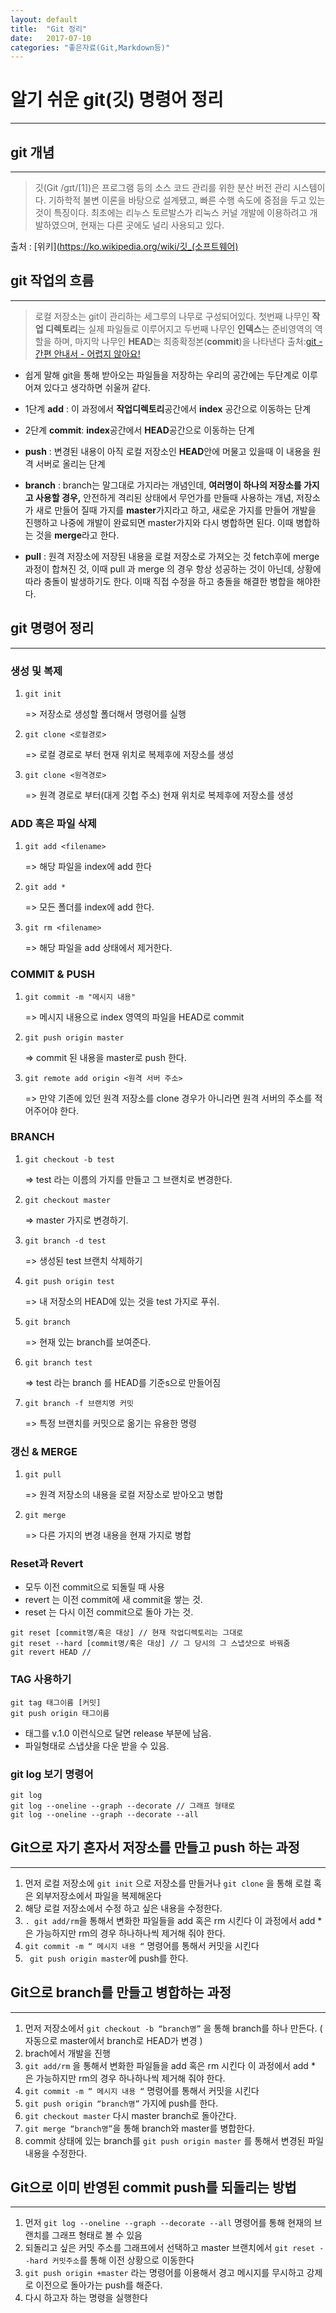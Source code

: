 ```yaml
---
layout: default
title:  "Git 정리"
date:   2017-07-10 
categories: "좋은자료(Git,Markdown등)"
---
```


# 알기 쉬운 git(깃) 명령어 정리

---

## git 개념

---

> 깃(Git /ɡɪt/[1])은 프로그램 등의 소스 코드 관리를 위한 분산 버전 관리 시스템이다. 기하학적 불변 이론을 바탕으로 설계됐고, 빠른 수행 속도에 중점을 두고 있는 것이 특징이다. 최초에는 리누스 토르발스가 리눅스 커널 개발에 이용하려고 개발하였으며, 현재는 다른 곳에도 널리 사용되고 있다.

출처 : [위키](https://ko.wikipedia.org/wiki/깃_(소프트웨어)

## git 작업의 흐름

---

> 로컬 저장소는 git이 관리하는 세그루의 나무로 구성되어있다. 첫번째 나무인 **작업 디렉토리**는 실제 파일들로 이루어지고 두번째 나무인 **인덱스**는 준비영역의 역할을 하며, 마지막 나무인 **HEAD**는 최종확정본(**commit**)을 나타낸다
출처:[git - 간편 안내서 - 어렵지 않아요!](https://rogerdudler.github.io/git-guide/index.ko.html)

* 쉽게 말해 git을 통해 받아오는 파일들을 저장하는 우리의 공간에는 두단계로 이루어져 있다고 생각하면 쉬울꺼 같다. 

* 1단계 **add** : 이 과정에서 **작업디렉토리**공간에서 **index** 공간으로 이동하는 단계

*  2단계 **commit**: **index**공간에서 **HEAD**공간으로 이동하는 단계

* **push** : 변경된 내용이 아직 로컬 저장소인 **HEAD**안에 머물고 있을때 이 내용을 원격 서버로 올리는 단계

- **branch** : branch는 말그대로 가지라는 개념인데, **여러명이 하나의 저장소를 가지고 사용할 경우,** 안전하게 격리된 상태에서 무언가를 만들때 사용하는 개념, 저장소가 새로 만들어 질때 가지를 **master**가지라고 하고, 새로운 가지를 만들어 개발을 진행하고 나중에 개발이 완료되면 master가지와 다시 병합하면 된다. 이때 병합하는 것을 **merge**라고 한다.

* **pull** :  원격 저장소에 저장된 내용을 로컬 저장소로 가져오는 것 fetch후에 merge 과정이 합쳐진 것, 이때 pull 과 merge 의 경우 항상 성공하는 것이 아닌데, 상황에 따라 충돌이 발생하기도 한다. 이때 직접 수정을 하고 충돌을 해결한 병합을 해야한다.


## git 명령어 정리

---

### 생성 및 복제
1. `git init`

	=> 저장소로 생성할 폴더해서 명령어를 실행 
2. `git clone <로컬경로>`

	=> 로컬 경로로 부터 현재 위치로 복제후에 저장소를 생성
3. `git clone <원격경로>`

	=> 원격 경로로 부터(대게 깃헙 주소) 현재 위치로 복제후에 저장소를 생성

### ADD 혹은 파일 삭제
1. `git add <filename>`

	=> 해당 파일을 index에 add 한다
2. `git add *`

	=> 모든 폴더를 index에 add 한다.
3. `git rm <filename>`

	=> 해당 파일을 add 상태에서 제거한다.

### COMMIT  & PUSH
1. `git commit -m "메시지 내용"`

	=> 메시지 내용으로 index 영역의 파일을 HEAD로 commit
2. `git push origin master `

	=> commit 된 내용을 master로 push 한다.
3. `git remote add origin <원격 서버 주소>`

	=> 만약 기존에 있던 원격 저장소를 clone 경우가 아니라면 원격 서버의 주소를 적어주어야 한다.

###  BRANCH
1. `git checkout -b test`

	=> test 라는 이름의 가지를 만들고 그 브랜치로 변경한다.
2. `git checkout master`
    
    => master 가지로 변경하기.
3. `git branch -d test`
    
    => 생성된 test 브랜치 삭제하기
4. `git push origin test`
    
    => 내 저장소의 HEAD에 있는 것을 test 가지로 푸쉬.
5. `git branch`

	=> 현재 있는 branch를 보여준다.
	
6. `git branch test`
    
    => test 라는 branch 를 HEAD를 기준s으로 만들어짐

7. `git branch -f 브랜치명 커밋`

    => 특정 브랜치를 커밋으로 옮기는 유용한 명령 


### 갱신 & MERGE
1. `git pull`

	=> 원격 저장소의 내용을 로컬 저장소로 받아오고 병합
2. `git merge`

	=> 다른 가지의 변경 내용을 현재 가지로 병합
	
### Reset과 Revert 
* 모두 이전 commit으로 되돌릴 때 사용
* revert 는 이전 commit에 새 commit을 쌓는 것.
* reset 는 다시 이전 commit으로 돌아 가는 것.

```
git reset [commit명/혹은 대상] // 현재 작업디렉토리는 그대로
git reset --hard [commit명/혹은 대상] // 그 당시의 그 스냅샷으로 바꿔줌
git revert HEAD // 
```

### TAG 사용하기

```
git tag 태그이름 [커밋]
git push origin 태그이름
```

 * 태그를 v.1.0 이런식으로 달면 release 부분에 남음. 
 * 파일형태로 스냅샷을 다운 받을 수 있음.
 
### git log 보기 명령어
 
 ``` 
 git log
 git log --oneline --graph --decorate // 그래프 형태로
 git log --oneline --graph --decorate --all
 ```


## Git으로 자기 혼자서 저장소를 만들고 push 하는 과정

---


1. 먼저 로컬 저장소에 `git init` 으로 저장소를 만들거나 `git clone` 을 통해 로컬 혹은 외부저장소에서 파일을 복제해온다
2. 해당 로컬 저장소에서 수정 하고 싶은 내용을 수정한다.
3. ` . git add/rm `을 통해서 변화한 파일들을 add 혹은 rm 시킨다 이 과정에서 add * 은 가능하지만 rm의 경우 하나하나씩 제거해 줘야 한다.
4. ` git commit -m “ 메시지 내용 “ ` 명령어를 통해서 커밋을 시킨다
5. ` git push origin master`에 push를 한다.


## Git으로 branch를 만들고 병합하는 과정

---

1. 먼저 저장소에서 `git checkout -b “branch명”` 을 통해 branch를 하나 만든다. ( 자동으로 master에서 branch로 HEAD가 변경 )
2. brach에서 개발을 진행
3. ` git add/rm ` 을 통해서 변화한 파일들을 add 혹은 rm 시킨다 이 과정에서 add * 은 가능하지만 rm의 경우 하나하나씩 제거해 줘야 한다.
4. ` git commit -m “ 메시지 내용 “ ` 명령어를 통해서 커밋을 시킨다
5. ` git push origin “branch명” ` 가지에 push를 한다.
6. ` git checkout master ` 다시 master branch로 돌아간다.
7. ` git merge “branch명” `을 통해 branch와 master를 병합한다.
8. commit 상태에 있는 branch를 `git push origin master` 를 통해서 변경된 파일내용을 수정한다. 

## Git으로 이미 반영된 commit push를 되돌리는 방법

---

1. 먼저 `git log --oneline --graph --decorate --all` 명령어를 통해 현재의 브랜치를 그래프 형태로 볼 수 있음
2. 되돌리고 싶은 커밋 주소를 그래프에서 선택하고 master 브랜치에서 `git reset --hard 커밋주소`를 통해 이전 상황으로 이동한다
3. `git push origin +master` 라는 명령어를 이용해서 경고 메시지를 무시하고 강제로 이전으로 돌아가는 push를 해준다.
4. 다시 하고자 하는 명령을 실행한다